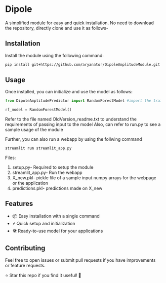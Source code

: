 
# Dipole  

A simplified module for easy and quick installation. No need to download the repository, directly clone and use it as follows-

## Installation  

Install the module using the following command:  

```bash
pip install git+https://github.com/aryanator/DipoleAmplitudeModule.git
```  

## Usage  

Once installed, you can initialize and use the model as follows:  

```python
from DipoleAmplitudePredictor import RandomForestModel #import the trained model

rf_model = RandomForestModel()
```

Refer to the file named OldVersion_readme.txt to understand the requirements of passing input to the model
Also, can refer to run.py to see a sample usage of the module

Further, you can also run a webapp by using the follwing command
```bash
streamlit run streamlit_app.py
```

Files:
1. setup.py- Required to setup the module
2. streamlit_app.py- Run the webapp
3. X_new.pkl- pickle file of a sample input numpy arrays for the webpage or the application
4. predictions.pkl- predictions made on X_new

## Features  

- 📦 Easy installation with a single command  
- ⚡ Quick setup and initialization  
- 🛠️ Ready-to-use model for your applications  

## Contributing  

Feel free to open issues or submit pull requests if you have improvements or feature requests.  



⭐ Star this repo if you find it useful! 🚀  
